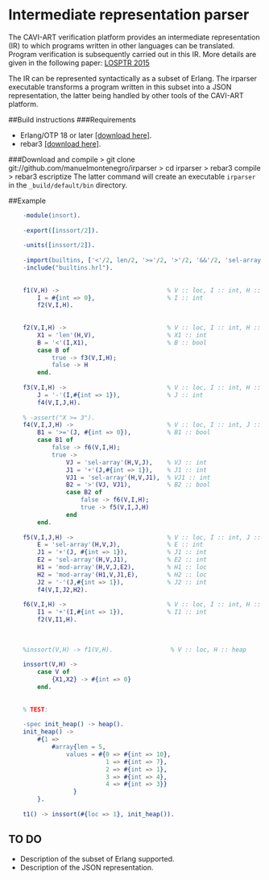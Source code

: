 # Intermediate representation parser
The CAVI-ART verification platform provides an intermediate representation (IR) to which programs written in other languages can be translated. Program verification is subsequently carried out in this IR.
More details are given in the following paper: [LOSPTR 2015](http://link.springer.com/chapter/10.1007/978-3-319-27436-2_14)

The IR can be represented syntactically as a subset of Erlang. The irparser executable transforms a program written in this subset into a JSON representation, the latter being handled by other tools of the CAVI-ART platform.

##Build instructions
###Requirements
* Erlang/OTP 18 or later [[download here]](www.erlang.org).
* rebar3 [[download here]](www.rebar3.org).

###Download and compile
    > git clone git://github.com/manuelmontenegro/irparser
    > cd irparser
    > rebar3 compile
    > rebar3 escriptize
The latter command will create an executable `irparser` in the `_build/default/bin` directory.

##Example

```erlang
    -module(insort).
    
    -export([inssort/2]).
    
    -units([inssort/2]).
    
    -import(builtins, ['<'/2, len/2, '>='/2, '>'/2, '&&'/2, 'sel-array'/3, '-'/2, '+'/2, 'mod-array'/4]).
    -include("builtins.hrl").
    
    
    f1(V,H) ->                              % V :: loc, I :: int, H :: heap
        I = #{int => 0},                    % I :: int
        f2(V,I,H).        
        
        
    f2(V,I,H) ->                            % V :: loc, I :: int, H :: heap
        X1 = 'len'(H,V),                    % X1 :: int
        B = '<'(I,X1),                      % B :: bool
        case B of
            true -> f3(V,I,H);
            false -> H
        end.
    
    f3(V,I,H) ->                            % V :: loc, I :: int, H :: heap
        J = '-'(I,#{int => 1}),             % J :: int
        f4(V,I,J,H).
    
    % -assert("X >= 3").
    f4(V,I,J,H) ->                          % V :: loc, I :: int, J :: int, H :: heap
        B1 = '>='(J, #{int => 0}),          % B1 :: bool
        case B1 of
            false -> f6(V,I,H);
            true -> 
                VJ = 'sel-array'(H,V,J),    % VJ :: int
                J1 = '+'(J,#{int => 1}),    % J1 :: int
                VJ1 = 'sel-array'(H,V,J1),  % VJ1 :: int
                B2 = '>'(VJ, VJ1),          % B2 :: bool
                case B2 of
                    false -> f6(V,I,H);
                    true -> f5(V,I,J,H)
                end
        end.
        
    f5(V,I,J,H) ->                          % V :: loc, I :: int, J :: int, H :: heap
        E = 'sel-array'(H,V,J),             % E :: int
        J1 = '+'(J, #{int => 1}),           % J1 :: int
        E2 = 'sel-array'(H,V,J1),           % E2 :: int
        H1 = 'mod-array'(H,V,J,E2),         % H1 :: loc
        H2 = 'mod-array'(H1,V,J1,E),        % H2 :: loc
        J2 = '-'(J,#{int => 1}),            % J2 :: int
        f4(V,I,J2,H2).
    
    f6(V,I,H) ->                            % V :: loc, I :: int, H :: heap
        I1 = '+'(I,#{int => 1}),            % I1 :: int
        f2(V,I1,H).    
            
    
        
    %inssort(V,H) -> f1(V,H).                % V :: loc, H :: heap
    
    inssort(V,H) ->
        case V of
            {X1,X2} -> #{int => 0}
        end.
    
    
    % TEST:
    
    -spec init_heap() -> heap().    
    init_heap() -> 
        #{1 => 
            #array{len = 5, 
                values = #{0 => #{int => 10},
                           1 => #{int => 7},
                           2 => #{int => 1},
                           3 => #{int => 4},
                           4 => #{int => 3}}
                  }
        }.
        
    t1() -> inssort(#{loc => 1}, init_heap()).
```    

## TO DO
* Description of the subset of Erlang supported.
* Description of the JSON representation.
